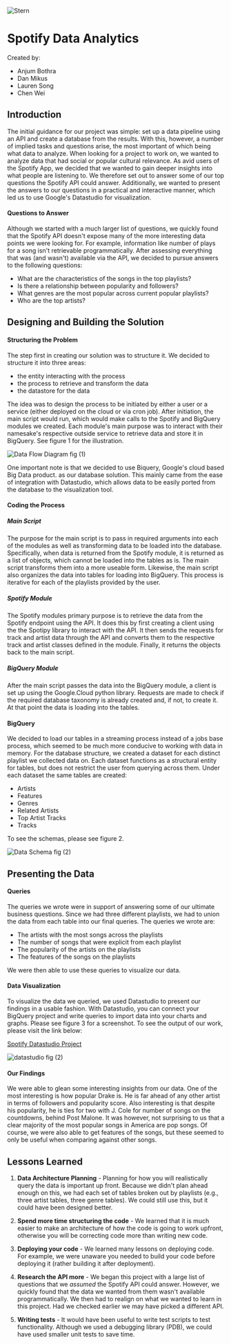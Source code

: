 ![Stern](/assets/stern.png)

# Spotify Data Analytics

Created by:
* Anjum Bothra
* Dan Mikus
* Lauren Song
* Chen Wei

## Introduction

The initial guidance for our project was simple: set up a data pipeline using an API and create a database from the results. With this, however, a number of implied tasks and questions arise, the most important of which being what data to analyze. When looking for a project to work on, we wanted to analyze data that had social or popular cultural relevance. As avid users of the Spotify App, we decided that we wanted to gain deeper insights into what people are listening to. We therefore set out to answer some of our top questions the Spotify API could answer. Additionally, we wanted to present the answers to our questions in a practical and interactive manner, which led us to use Google's Datastudio for visualization.

#### Questions to Answer

Although we started with a much larger list of questions, we quickly found that the Spotify API doesn't expose many of the more interesting data points we were looking for. For example, information like number of plays for a song isn't retrievable programmatically. After assessing everything that was (and wasn't) available via the API, we decided to pursue answers to the following questions:

* What are the characteristics of the songs in the top playlists?
* Is there a relationship between popularity and followers?
* What genres are the most popular across current popular playlists?
* Who are the top artists?

## Designing and Building the Solution
#### Structuring the Problem

The step first in creating our solution was to structure it. We decided to structure it into three areas:
* the entity interacting with the process
* the process to retrieve and transform the data
* the datastore for the data

The idea was to design the process to be initiated by either a user or a service (either deployed on the cloud or via cron job). After initiation, the main script would run, which would make calls to the Spotify and BigQuery modules we created. Each module's main purpose was to interact with their namesake's respective outside service to retrieve data and store it in BigQuery. See figure 1 for the illustration.

![Data Flow Diagram](/assets/data_flow_diagram.png)
fig (1)

One important note is that we decided to use Biquery, Google's cloud based Big Data product. as our database solution. This mainly came from the ease of integration with Datastudio, which allows data to be easily ported from the database to the visualization tool.

#### Coding the Process
##### Main Script
The purpose for the main script is to pass in required arguments into each of the modules as well as transforming data to be loaded into the database. Specifically, when data is returned from the Spotify module, it is returned as a list of objects, which cannot be loaded into the tables as is. The main script transforms them into a more useable form. Likewise, the main script also organizes the data into tables for loading into BigQuery. This process is iterative for each of the playlists provided by the user.

##### Spotify Module
The Spotify modules primary purpose is to retrieve the data from the Spotify endpoint using the API. It does this by first creating a client using the the Spotipy library to interact with the API. It then sends the requests for track and artist data through the API and converts them to the respective track and artist classes defined in the module. Finally, it returns the objects back to the main script.

##### BigQuery Module
 After the main script passes the data into the BigQuery module, a client is set up using the Google.Cloud python library. Requests are made to check if the required database taxonomy is already created and, if not, to create it. At that point the data is loading into the tables.

#### BigQuery

We decided to load our tables in a streaming process instead of a jobs base process, which seemed to be much more conducive to working with data in memory. For the database structure, we created a dataset for each distinct playlist we collected data on. Each dataset functions as a structural entity for tables, but does not restrict the user from querying across them. Under each dataset the same tables are created:

* Artists
* Features
* Genres
* Related Artists
* Top Artist Tracks
* Tracks

To see the schemas, please see figure 2.

![Data Schema](/assets/Schema2.png)
fig (2)

## Presenting the Data
#### Queries

The queries we wrote were in support of answering some of our ultimate business questions. Since we had three different playlists, we had to union the data from each table into our final queries. The queries we wrote are:

* The artists with the most songs across the playlists
* The number of songs that were explicit from each playlist
* The popularity of the artists on the playlists
* The features of the songs on the playlists

We were then able to use these queries to visualize our data.


#### Data Visualization

To visualize the data we queried, we used Datastudio to present our findings in a usable fashion. With Datastudio, you can connect your BigQuery project and write queries to import data into your charts and graphs. Please see figure 3 for a screenshot. To see the output of our work, please visit the link below:

[Spotify Datastudio Project](https://datastudio.google.com/reporting/1ELPtwKYgR3OrSuNjLelY04tmtFL4wuQS/page/JjCR)

![datastudio](/assets/datastudio.png)
fig (2)

#### Our Findings

We were able to glean some interesting insights from our data. One of the most interesting is how popular Drake is. He is far ahead of any other artist in terms of followers and popularity score. Also interesting is that despite his popularity, he is ties for two with J. Cole for number of songs on the countdowns, behind Post Malone. It was however, not surprising to us that a clear majority of the most popular songs in America are pop songs. Of course, we were also able to get features of the songs, but these seemed to only be useful when comparing against other songs.

## Lessons Learned
1. **Data Architecture Planning** - Planning for how you will realistically query the data is important up front. Because we didn't plan ahead enough on this, we had each set of tables broken out by playlists (e.g., three artist tables, three genre tables). We could still use this, but it could have been designed better.

2. **Spend more time structuring the code** - We learned that it is much easier to make an architecture of how the code is going to work upfront, otherwise you will be correcting code more than writing new code.

3. **Deploying your code** - We learned many lessons on deploying code. For example, we were unaware you needed to build your code before deploying it (rather building it after deployment).

4. **Research the API more** - We began this project with a large list of questions that we _assumed_ the Spotify API could answer. However, we quickly found that the data we wanted from them wasn't available programmatically. We then had to realign on what we wanted to learn in this project. Had we checked earlier we may have picked a different API.

5. **Writing tests** - It would have been useful to write test scripts to test functionality. Although we used a debugging library (PDB), we could have used smaller unit tests to save time.
